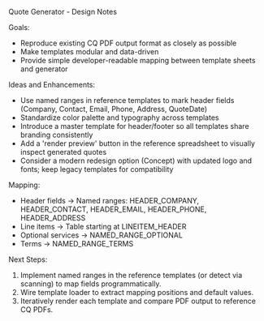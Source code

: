 Quote Generator - Design Notes

Goals:
- Reproduce existing CQ PDF output format as closely as possible
- Make templates modular and data-driven
- Provide simple developer-readable mapping between template sheets and generator

Ideas and Enhancements:
- Use named ranges in reference templates to mark header fields (Company, Contact, Email, Phone, Address, QuoteDate)
- Standardize color palette and typography across templates
- Introduce a master template for header/footer so all templates share branding consistently
- Add a 'render preview' button in the reference spreadsheet to visually inspect generated quotes
- Consider a modern redesign option (Concept) with updated logo and fonts; keep legacy templates for compatibility

Mapping:
- Header fields -> Named ranges: HEADER_COMPANY, HEADER_CONTACT, HEADER_EMAIL, HEADER_PHONE, HEADER_ADDRESS
- Line items -> Table starting at LINEITEM_HEADER
- Optional services -> NAMED_RANGE_OPTIONAL
- Terms -> NAMED_RANGE_TERMS

Next Steps:
1. Implement named ranges in the reference templates (or detect via scanning) to map fields programmatically.
2. Wire template loader to extract mapping positions and default values.
3. Iteratively render each template and compare PDF output to reference CQ PDFs.
